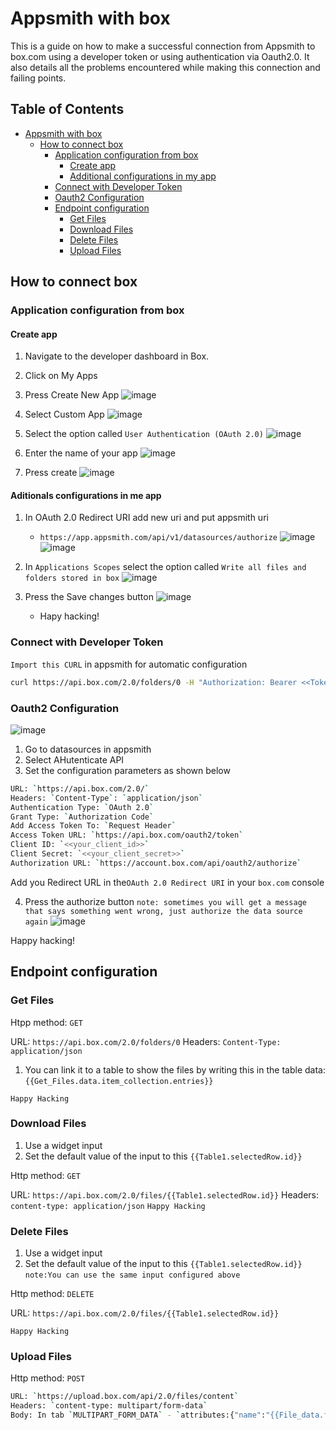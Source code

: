 # Appsmith with box

This is a guide on how to make a successful connection from Appsmith to box.com using a developer token or using authentication via Oauth2.0. It also details all the problems encountered while making this connection and failing points.

## Table of Contents

- [Appsmith with box](#appsmith-with-box)
  - [How to connect box](#how-to-connect-box)
    - [Application configuration from box](#application-configuration-from-box)
      - [Create app](#create-app)
      - [Additional configurations in my app](#additional-configurations-in-my-app)
    - [Connect with Developer Token](#connect-with-developer-token)
    - [Oauth2 Configuration](#oauth2-configuration)
    - [Endpoint configuration](#endpoint-configuration)
      - [Get Files](#get-files)
      - [Download Files](#download-files)
      - [Delete Files](#delete-files)
      - [Upload Files](#upload-files)

## How to connect box

### Application configuration from box

#### Create app

1. Navigate to the developer dashboard in Box.
2. Click on My Apps
3. Press Create New App
![image](https://user-images.githubusercontent.com/114161539/220941067-0efd514a-404c-4d9b-b469-075671c37f9e.png)

4. Select Custom App
![image](https://user-images.githubusercontent.com/114161539/220941345-9ae7aa93-363a-405f-a87e-3fa122c88164.png)

5. Select the option called `User Authentication (OAuth 2.0)`
![image](https://user-images.githubusercontent.com/114161539/220942759-961be1d9-c97b-4bb8-b1ea-05fd87af1550.png)

6. Enter the name of your app
![image](https://user-images.githubusercontent.com/114161539/220943003-12b69aaa-7212-48b3-879f-4f77c301bd8e.png)

7. Press create
![image](https://user-images.githubusercontent.com/114161539/220943130-a0063b7e-f092-472e-8954-7209c6a1cff7.png)

#### Aditionals configurations in me app
1. In OAuth 2.0 Redirect URI add new uri and put appsmith uri
   - `https://app.appsmith.com/api/v1/datasources/authorize`
![image](https://user-images.githubusercontent.com/114161539/220943549-ddf58129-ae9e-47cc-865b-a67411204dfe.png)
![image](https://user-images.githubusercontent.com/114161539/220944555-d6a4b08e-bd1e-429a-a1ba-809067049d75.png)

2. In `Applications Scopes` select the option called `Write all files and folders stored in box`
![image](https://user-images.githubusercontent.com/114161539/220944688-99db0fef-0928-4a6d-bdd0-7282d6accfb2.png)

3. Press the Save changes button
![image](https://user-images.githubusercontent.com/114161539/220944801-a691d629-7ac4-4e08-a755-ca990a49e6d0.png)


   - Hapy hacking!

### Connect with Developer Token

`Import this CURL` in appsmith for automatic configuration

```bash
curl https://api.box.com/2.0/folders/0 -H "Authorization: Bearer <<Token>>" -H "Content-Type: application/json"
```

### Oauth2 Configuration

![image](https://user-images.githubusercontent.com/114161539/220946100-a72ecb64-881f-4895-8e3f-395b1c50460b.png)



1. Go to datasources in appsmith
2. Select AHutenticate API
3. Set the configuration parameters as shown below
```bash
URL: `https://api.box.com/2.0/`
Headers: `Content-Type`: `application/json`
Authentication Type: `OAuth 2.0`
Grant Type: `Authorization Code`
Add Access Token To: `Request Header`
Access Token URL: `https://api.box.com/oauth2/token`
Client ID: `<<your_client_id>>`
Client Secret: `<<your_client_secret>>`
Authorization URL: `https://account.box.com/api/oauth2/authorize`
```
Add you Redirect URL in the`OAuth 2.0 Redirect URI` in your `box.com` console

4. Press the authorize button
   `note: sometimes you will get a message that says something went wrong, just authorize the data source again`
![image](https://user-images.githubusercontent.com/114161539/220940326-305f0244-3971-42ce-85b8-2655cc6003dd.png)
   

Happy hacking!

## Endpoint configuration

### Get Files

Htpp method: `GET`

URL: `https://api.box.com/2.0/folders/0`
Headers: `Content-Type: application/json`

1. You can link it to a table to show the files by writing this in the table data:
   `{{Get_Files.data.item_collection.entries}}`

`Happy Hacking`

### Download Files

1. Use a widget input
2. Set the default value of the input to this `{{Table1.selectedRow.id}}`

Http method: `GET`

URL: `https://api.box.com/2.0/files/{{Table1.selectedRow.id}}`
Headers: `content-type: application/json`
`Happy Hacking`

### Delete Files

1. Use a widget input
2. Set the default value of the input to this `{{Table1.selectedRow.id}}`
   `note:You can use the same input configured above`

Http method: `DELETE`

URL: `https://api.box.com/2.0/files/{{Table1.selectedRow.id}}`

`Happy Hacking`


### Upload Files

Http method: `POST`
```bash
URL: `https://upload.box.com/api/2.0/files/content`
Headers: `content-type: multipart/form-data`
Body: In tab `MULTIPART_FORM_DATA` - `attributes:{"name":"{{File_data.files[0].name}}", "parent":{"id":"0"}}` - `file: {{File_data.files[0]}}`
```

